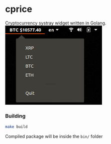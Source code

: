 # cprice

Cryptocurrency systray widget written in Golang.  
![demo](https://raw.githubusercontent.com/alyakimenko/cprice/master/assets/app.png)

### Building
```bash
make build
```

Compiled package will be inside the `bin/` folder
